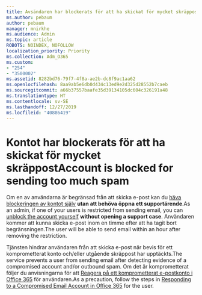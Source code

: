 ```yaml
---
title: Avsändaren har blockerats för att ha skickat för mycket skräppost
ms.author: pebaum
author: pebaum
manager: mnirkhe
ms.audience: Admin
ms.topic: article
ROBOTS: NOINDEX, NOFOLLOW
localization_priority: Priority
ms.collection: Adm_O365
ms.custom:
- "254"
- "3500002"
ms.assetid: 8282bd76-79f7-4f8a-ae2b-dc8f9ac1aa62
ms.openlocfilehash: 8aa9ab5e6db0d434c13ed9e2d325d28552b7caeb
ms.sourcegitcommit: a66b37557baafe35d39134105dc604c326191a48
ms.translationtype: HT
ms.contentlocale: sv-SE
ms.lasthandoff: 12/27/2019
ms.locfileid: "40886419"
---
```

# <a name="account-is-blocked-for-sending-too-much-spam"></a><span data-ttu-id="ce8b5-102">Kontot har blockerats för att ha skickat för mycket skräppost</span><span class="sxs-lookup"><span data-stu-id="ce8b5-102">Account is blocked for sending too much spam</span></span>

<span data-ttu-id="ce8b5-103">Om en av användarna är begränsad från att skicka e-post kan du [häva blockeringen av kontot själv](https://protection.office.com/?hash=/restrictedusers) **utan att behöva öppna ett supportärende**.</span><span class="sxs-lookup"><span data-stu-id="ce8b5-103">As an admin, if one of your users is restricted from sending email, you can [unblock the account yourself](https://protection.office.com/?hash=/restrictedusers) **without opening a support case**.</span></span> <span data-ttu-id="ce8b5-104">Användaren kommer att kunna skicka e-post inom en timme efter att ha tagit bort begränsningen.</span><span class="sxs-lookup"><span data-stu-id="ce8b5-104">The user will be able to send email within an hour after removing the restriction.</span></span>

<span data-ttu-id="ce8b5-105">Tjänsten hindrar användaren från att skicka e-post när bevis för ett komprometterat konto och/eller utgående skräppost har upptäckts.</span><span class="sxs-lookup"><span data-stu-id="ce8b5-105">The service prevents a user from sending email after detecting evidence of a compromised account and/or outbound spam.</span></span> <span data-ttu-id="ce8b5-106">Om det är komprometterat följer du anvisningarna för att [Reagera på ett komprometterat e-postkonto i Office 365](https://docs.microsoft.com/office365/securitycompliance/responding-to-a-compromised-email-account) för användaren.</span><span class="sxs-lookup"><span data-stu-id="ce8b5-106">As a precaution, follow the steps in [Responding to a Compromised Email Account in Office 365](https://docs.microsoft.com/office365/securitycompliance/responding-to-a-compromised-email-account) for the user.</span></span>

